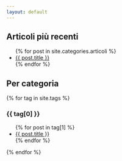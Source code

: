 ```yaml
---
layout: default
---
```


## Articoli più recenti

<ul>
  {% for post in site.categories.articoli %}
    <li>
      <a href="{{ post.url }}">{{ post.title }}</a>
    </li>
  {% endfor %}
</ul>

## Per categoria

{% for tag in site.tags %}
  <h3>{{ tag[0] }}</h3>
  <ul>
    {% for post in tag[1] %}
      <li><a href="{{ post.url }}">{{ post.title }}</a></li>
    {% endfor %}
  </ul>
{% endfor %}
